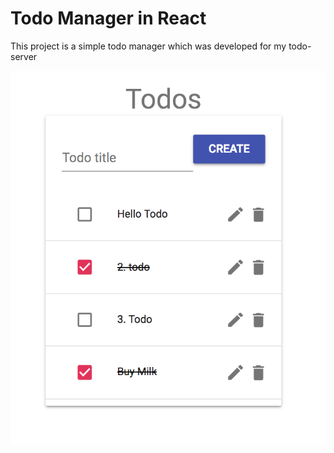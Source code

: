 # Todo Manager in React

This project is a simple todo manager which was developed for my todo-server
 
![alt text][logo]

[logo]: https://github.com/mauricekraus/todo-app/blob/master/todospic.png "Todo Manager"

